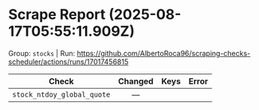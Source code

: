 # Scrape Report (2025-08-17T05:55:11.909Z)

Group: `stocks`  |  Run: https://github.com/AlbertoRoca96/scraping-checks-scheduler/actions/runs/17017456815

| Check | Changed | Keys | Error |
|---|:---:|:--|:--|
| `stock_ntdoy_global_quote` | — |  |  |
